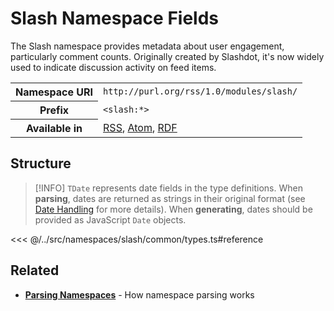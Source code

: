 # Slash Namespace Fields

The Slash namespace provides metadata about user engagement, particularly comment counts. Originally created by Slashdot, it's now widely used to indicate discussion activity on feed items.

<table>
  <tbody>
    <tr>
      <th>Namespace URI</th>
      <td><code>http://purl.org/rss/1.0/modules/slash/</code></td>
    </tr>
    <tr>
      <th>Prefix</th>
      <td><code>&lt;slash:*&gt;</code></td>
    </tr>
    <tr>
      <th>Available in</th>
      <td>
        <a href="/reference/feeds/rss">RSS</a>,
        <a href="/reference/feeds/atom">Atom</a>,
        <a href="/reference/feeds/rdf">RDF</a>
      </td>
    </tr>
  </tbody>
</table>

## Structure

> [!INFO]
> `TDate` represents date fields in the type definitions. When **parsing**, dates are returned as strings in their original format (see [Date Handling](/parsing/dates) for more details). When **generating**, dates should be provided as JavaScript `Date` objects.

<<< @/../src/namespaces/slash/common/types.ts#reference

## Related

- **[Parsing Namespaces](/parsing/namespaces)** - How namespace parsing works
